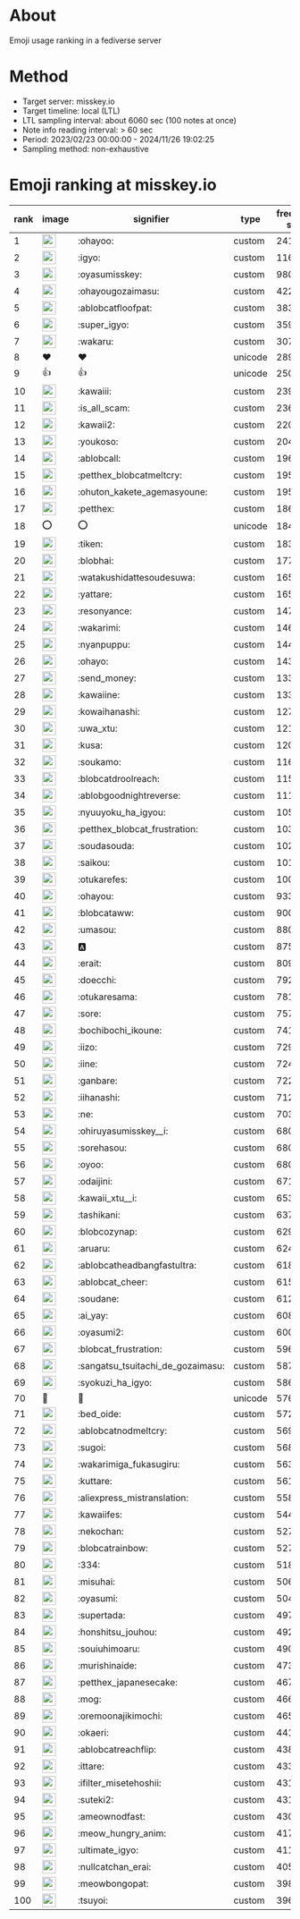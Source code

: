 # About
Emoji usage ranking in a fediverse server

# Method
- Target server: misskey.io
- Target timeline: local (LTL)
- LTL sampling interval: about 6060 sec (100 notes at once)
- Note info reading interval: > 60 sec
- Period: 2023/02/23 00:00:00 - 2024/11/26 19:02:25 
- Sampling method: non-exhaustive

# Emoji ranking at misskey.io

|rank|image|signifier|type|frequency score|
|----|----|----|----|----|
|1|<img height="24" src="https://misskey.io/emoji/ohayoo.webp">|:ohayoo:|custom|241399|
|2|<img height="24" src="https://misskey.io/emoji/igyo.webp">|:igyo:|custom|116236|
|3|<img height="24" src="https://misskey.io/emoji/oyasumisskey.webp">|:oyasumisskey:|custom|98098|
|4|<img height="24" src="https://misskey.io/emoji/ohayougozaimasu.webp">|:ohayougozaimasu:|custom|42222|
|5|<img height="24" src="https://misskey.io/emoji/ablobcatfloofpat.webp">|:ablobcatfloofpat:|custom|38345|
|6|<img height="24" src="https://misskey.io/emoji/super_igyo.webp">|:super_igyo:|custom|35907|
|7|<img height="24" src="https://misskey.io/emoji/wakaru.webp">|:wakaru:|custom|30723|
|8|❤|❤|unicode|28976|
|9|👍|👍|unicode|25098|
|10|<img height="24" src="https://misskey.io/emoji/kawaiii.webp">|:kawaiii:|custom|23901|
|11|<img height="24" src="https://misskey.io/emoji/is_all_scam.webp">|:is_all_scam:|custom|23674|
|12|<img height="24" src="https://misskey.io/emoji/kawaii2.webp">|:kawaii2:|custom|22035|
|13|<img height="24" src="https://misskey.io/emoji/youkoso.webp">|:youkoso:|custom|20475|
|14|<img height="24" src="https://misskey.io/emoji/ablobcall.webp">|:ablobcall:|custom|19610|
|15|<img height="24" src="https://misskey.io/emoji/petthex_blobcatmeltcry.webp">|:petthex_blobcatmeltcry:|custom|19562|
|16|<img height="24" src="https://misskey.io/emoji/ohuton_kakete_agemasyoune.webp">|:ohuton_kakete_agemasyoune:|custom|19548|
|17|<img height="24" src="https://misskey.io/emoji/petthex.webp">|:petthex:|custom|18681|
|18|⭕|⭕|unicode|18426|
|19|<img height="24" src="https://misskey.io/emoji/tiken.webp">|:tiken:|custom|18390|
|20|<img height="24" src="https://misskey.io/emoji/blobhai.webp">|:blobhai:|custom|17767|
|21|<img height="24" src="https://misskey.io/emoji/watakushidattesoudesuwa.webp">|:watakushidattesoudesuwa:|custom|16545|
|22|<img height="24" src="https://misskey.io/emoji/yattare.webp">|:yattare:|custom|16530|
|23|<img height="24" src="https://misskey.io/emoji/resonyance.webp">|:resonyance:|custom|14702|
|24|<img height="24" src="https://misskey.io/emoji/wakarimi.webp">|:wakarimi:|custom|14606|
|25|<img height="24" src="https://misskey.io/emoji/nyanpuppu.webp">|:nyanpuppu:|custom|14444|
|26|<img height="24" src="https://misskey.io/emoji/ohayo.webp">|:ohayo:|custom|14387|
|27|<img height="24" src="https://misskey.io/emoji/send_money.webp">|:send_money:|custom|13399|
|28|<img height="24" src="https://misskey.io/emoji/kawaiine.webp">|:kawaiine:|custom|13342|
|29|<img height="24" src="https://misskey.io/emoji/kowaihanashi.webp">|:kowaihanashi:|custom|12784|
|30|<img height="24" src="https://misskey.io/emoji/uwa_xtu.webp">|:uwa_xtu:|custom|12162|
|31|<img height="24" src="https://misskey.io/emoji/kusa.webp">|:kusa:|custom|12001|
|32|<img height="24" src="https://misskey.io/emoji/soukamo.webp">|:soukamo:|custom|11674|
|33|<img height="24" src="https://misskey.io/emoji/blobcatdroolreach.webp">|:blobcatdroolreach:|custom|11527|
|34|<img height="24" src="https://misskey.io/emoji/ablobgoodnightreverse.webp">|:ablobgoodnightreverse:|custom|11144|
|35|<img height="24" src="https://misskey.io/emoji/nyuuyoku_ha_igyou.webp">|:nyuuyoku_ha_igyou:|custom|10561|
|36|<img height="24" src="https://misskey.io/emoji/petthex_blobcat_frustration.webp">|:petthex_blobcat_frustration:|custom|10390|
|37|<img height="24" src="https://misskey.io/emoji/soudasouda.webp">|:soudasouda:|custom|10277|
|38|<img height="24" src="https://misskey.io/emoji/saikou.webp">|:saikou:|custom|10185|
|39|<img height="24" src="https://misskey.io/emoji/otukarefes.webp">|:otukarefes:|custom|10046|
|40|<img height="24" src="https://misskey.io/emoji/ohayou.webp">|:ohayou:|custom|9332|
|41|<img height="24" src="https://misskey.io/emoji/blobcataww.webp">|:blobcataww:|custom|9005|
|42|<img height="24" src="https://misskey.io/emoji/umasou.webp">|:umasou:|custom|8805|
|43|<img height="24" src="https://misskey.io/emoji/a.webp">|:a:|custom|8754|
|44|<img height="24" src="https://misskey.io/emoji/erait.webp">|:erait:|custom|8091|
|45|<img height="24" src="https://misskey.io/emoji/doecchi.webp">|:doecchi:|custom|7920|
|46|<img height="24" src="https://misskey.io/emoji/otukaresama.webp">|:otukaresama:|custom|7819|
|47|<img height="24" src="https://misskey.io/emoji/sore.webp">|:sore:|custom|7572|
|48|<img height="24" src="https://misskey.io/emoji/bochibochi_ikoune.webp">|:bochibochi_ikoune:|custom|7413|
|49|<img height="24" src="https://misskey.io/emoji/iizo.webp">|:iizo:|custom|7298|
|50|<img height="24" src="https://misskey.io/emoji/iine.webp">|:iine:|custom|7244|
|51|<img height="24" src="https://misskey.io/emoji/ganbare.webp">|:ganbare:|custom|7225|
|52|<img height="24" src="https://misskey.io/emoji/iihanashi.webp">|:iihanashi:|custom|7123|
|53|<img height="24" src="https://misskey.io/emoji/ne.webp">|:ne:|custom|7036|
|54|<img height="24" src="https://misskey.io/emoji/ohiruyasumisskey__i.webp">|:ohiruyasumisskey__i:|custom|6809|
|55|<img height="24" src="https://misskey.io/emoji/sorehasou.webp">|:sorehasou:|custom|6805|
|56|<img height="24" src="https://misskey.io/emoji/oyoo.webp">|:oyoo:|custom|6800|
|57|<img height="24" src="https://misskey.io/emoji/odaijini.webp">|:odaijini:|custom|6718|
|58|<img height="24" src="https://misskey.io/emoji/kawaii_xtu__i.webp">|:kawaii_xtu__i:|custom|6530|
|59|<img height="24" src="https://misskey.io/emoji/tashikani.webp">|:tashikani:|custom|6377|
|60|<img height="24" src="https://misskey.io/emoji/blobcozynap.webp">|:blobcozynap:|custom|6292|
|61|<img height="24" src="https://misskey.io/emoji/aruaru.webp">|:aruaru:|custom|6244|
|62|<img height="24" src="https://misskey.io/emoji/ablobcatheadbangfastultra.webp">|:ablobcatheadbangfastultra:|custom|6187|
|63|<img height="24" src="https://misskey.io/emoji/ablobcat_cheer.webp">|:ablobcat_cheer:|custom|6154|
|64|<img height="24" src="https://misskey.io/emoji/soudane.webp">|:soudane:|custom|6127|
|65|<img height="24" src="https://misskey.io/emoji/ai_yay.webp">|:ai_yay:|custom|6081|
|66|<img height="24" src="https://misskey.io/emoji/oyasumi2.webp">|:oyasumi2:|custom|6000|
|67|<img height="24" src="https://misskey.io/emoji/blobcat_frustration.webp">|:blobcat_frustration:|custom|5963|
|68|<img height="24" src="https://misskey.io/emoji/sangatsu_tsuitachi_de_gozaimasu.webp">|:sangatsu_tsuitachi_de_gozaimasu:|custom|5879|
|69|<img height="24" src="https://misskey.io/emoji/syokuzi_ha_igyo.webp">|:syokuzi_ha_igyo:|custom|5863|
|70|🎉|🎉|unicode|5766|
|71|<img height="24" src="https://misskey.io/emoji/bed_oide.webp">|:bed_oide:|custom|5722|
|72|<img height="24" src="https://misskey.io/emoji/ablobcatnodmeltcry.webp">|:ablobcatnodmeltcry:|custom|5697|
|73|<img height="24" src="https://misskey.io/emoji/sugoi.webp">|:sugoi:|custom|5687|
|74|<img height="24" src="https://misskey.io/emoji/wakarimiga_fukasugiru.webp">|:wakarimiga_fukasugiru:|custom|5631|
|75|<img height="24" src="https://misskey.io/emoji/kuttare.webp">|:kuttare:|custom|5619|
|76|<img height="24" src="https://misskey.io/emoji/aliexpress_mistranslation.webp">|:aliexpress_mistranslation:|custom|5582|
|77|<img height="24" src="https://misskey.io/emoji/kawaiifes.webp">|:kawaiifes:|custom|5445|
|78|<img height="24" src="https://misskey.io/emoji/nekochan.webp">|:nekochan:|custom|5279|
|79|<img height="24" src="https://misskey.io/emoji/blobcatrainbow.webp">|:blobcatrainbow:|custom|5278|
|80|<img height="24" src="https://misskey.io/emoji/334.webp">|:334:|custom|5182|
|81|<img height="24" src="https://misskey.io/emoji/misuhai.webp">|:misuhai:|custom|5061|
|82|<img height="24" src="https://misskey.io/emoji/oyasumi.webp">|:oyasumi:|custom|5044|
|83|<img height="24" src="https://misskey.io/emoji/supertada.webp">|:supertada:|custom|4976|
|84|<img height="24" src="https://misskey.io/emoji/honshitsu_jouhou.webp">|:honshitsu_jouhou:|custom|4928|
|85|<img height="24" src="https://misskey.io/emoji/souiuhimoaru.webp">|:souiuhimoaru:|custom|4902|
|86|<img height="24" src="https://misskey.io/emoji/murishinaide.webp">|:murishinaide:|custom|4737|
|87|<img height="24" src="https://misskey.io/emoji/petthex_japanesecake.webp">|:petthex_japanesecake:|custom|4670|
|88|<img height="24" src="https://misskey.io/emoji/mog.webp">|:mog:|custom|4669|
|89|<img height="24" src="https://misskey.io/emoji/oremoonajikimochi.webp">|:oremoonajikimochi:|custom|4659|
|90|<img height="24" src="https://misskey.io/emoji/okaeri.webp">|:okaeri:|custom|4413|
|91|<img height="24" src="https://misskey.io/emoji/ablobcatreachflip.webp">|:ablobcatreachflip:|custom|4388|
|92|<img height="24" src="https://misskey.io/emoji/ittare.webp">|:ittare:|custom|4335|
|93|<img height="24" src="https://misskey.io/emoji/ifilter_misetehoshii.webp">|:ifilter_misetehoshii:|custom|4318|
|94|<img height="24" src="https://misskey.io/emoji/suteki2.webp">|:suteki2:|custom|4316|
|95|<img height="24" src="https://misskey.io/emoji/ameownodfast.webp">|:ameownodfast:|custom|4306|
|96|<img height="24" src="https://misskey.io/emoji/meow_hungry_anim.webp">|:meow_hungry_anim:|custom|4171|
|97|<img height="24" src="https://misskey.io/emoji/ultimate_igyo.webp">|:ultimate_igyo:|custom|4115|
|98|<img height="24" src="https://misskey.io/emoji/nullcatchan_erai.webp">|:nullcatchan_erai:|custom|4059|
|99|<img height="24" src="https://misskey.io/emoji/meowbongopat.webp">|:meowbongopat:|custom|3989|
|100|<img height="24" src="https://misskey.io/emoji/tsuyoi.webp">|:tsuyoi:|custom|3961|
